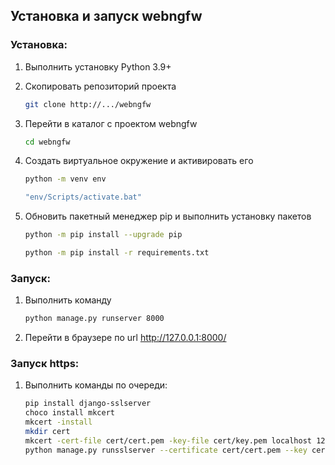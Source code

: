 ## Установка и запуск webngfw

### Установка:

1. Выполнить установку  Python 3.9+

2. Скопировать репозиторий проекта
   ```sh
   git clone http://.../webngfw
   ```
   
3. Перейти в каталог с проектом webngfw
   ```sh
   cd webngfw
   ```

4. Создать виртуальное окружение и активировать его
   ```sh
   python -m venv env 
   ```
   ```sh
   "env/Scripts/activate.bat"
   ```
5. Обновить пакетный менеджер pip и выполнить установку пакетов
   ```sh
   python -m pip install --upgrade pip
   ```
   ```sh
   python -m pip install -r requirements.txt
   ```

### Запуск:

1. Выполнить команду
   ```sh
   python manage.py runserver 8000
   ```
2. Перейти в браузере по url http://127.0.0.1:8000/

### Запуск https:
1. Выполнить команды по очереди:
   ```sh
   pip install django-sslserver
   choco install mkcert
   mkcert -install  
   mkdir cert
   mkcert -cert-file cert/cert.pem -key-file cert/key.pem localhost 127.0.0.1
   python manage.py runsslserver --certificate cert/cert.pem --key cert/key.pem
   ```
   
